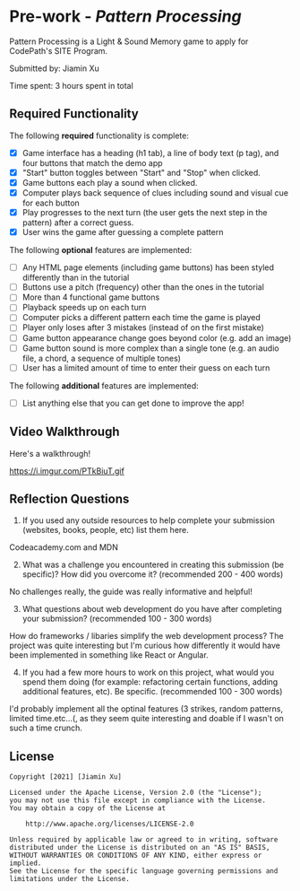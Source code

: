 # Pre-work - *Pattern Processing*

Pattern Processing is a Light & Sound Memory game to apply for CodePath's SITE Program. 

Submitted by: Jiamin Xu

Time spent: 3 hours spent in total

## Required Functionality

The following **required** functionality is complete:

* [X] Game interface has a heading (h1 tab), a line of body text (p tag), and four buttons that match the demo app
* [X] "Start" button toggles between "Start" and "Stop" when clicked. 
* [X] Game buttons each play a sound when clicked. 
* [X] Computer plays back sequence of clues including sound and visual cue for each button
* [X] Play progresses to the next turn (the user gets the next step in the pattern) after a correct guess. 
* [X] User wins the game after guessing a complete pattern

The following **optional** features are implemented:

* [ ] Any HTML page elements (including game buttons) has been styled differently than in the tutorial
* [ ] Buttons use a pitch (frequency) other than the ones in the tutorial
* [ ] More than 4 functional game buttons
* [ ] Playback speeds up on each turn
* [ ] Computer picks a different pattern each time the game is played
* [ ] Player only loses after 3 mistakes (instead of on the first mistake)
* [ ] Game button appearance change goes beyond color (e.g. add an image)
* [ ] Game button sound is more complex than a single tone (e.g. an audio file, a chord, a sequence of multiple tones)
* [ ] User has a limited amount of time to enter their guess on each turn

The following **additional** features are implemented:

- [ ] List anything else that you can get done to improve the app!

## Video Walkthrough

Here's a walkthrough!

https://i.imgur.com/PTkBiuT.gif


## Reflection Questions
1. If you used any outside resources to help complete your submission (websites, books, people, etc) list them here. 

  Codeacademy.com and MDN

2. What was a challenge you encountered in creating this submission (be specific)? How did you overcome it? (recommended 200 - 400 words) 

  No challenges really, the guide was really informative and helpful!


3. What questions about web development do you have after completing your submission? (recommended 100 - 300 words) 
  
How do frameworks / libaries simplify the web development process? The project was quite interesting but I'm curious how differently it would have been implemented in something like React or Angular.

4. If you had a few more hours to work on this project, what would you spend them doing (for example: refactoring certain functions, adding additional features, etc). Be specific. (recommended 100 - 300 words) 

I'd probably implement all the optinal features (3 strikes, random patterns, limited time.etc...(, as they seem quite interesting and doable if I wasn't on such a time crunch. 



## License

    Copyright [2021] [Jiamin Xu]

    Licensed under the Apache License, Version 2.0 (the "License");
    you may not use this file except in compliance with the License.
    You may obtain a copy of the License at

        http://www.apache.org/licenses/LICENSE-2.0

    Unless required by applicable law or agreed to in writing, software
    distributed under the License is distributed on an "AS IS" BASIS,
    WITHOUT WARRANTIES OR CONDITIONS OF ANY KIND, either express or implied.
    See the License for the specific language governing permissions and
    limitations under the License.